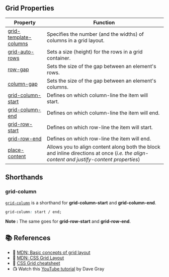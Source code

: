 ## Grid Properties

| Property | Function |
|----------|----------|
|[grid-template-columns](https://developer.mozilla.org/en-US/docs/Web/CSS/grid-template-columns) | Specifies the number (and the widths) of columns in a grid layout. |
|[grid-auto-rows](https://developer.mozilla.org/en-US/docs/Web/CSS/grid-auto-rows) | Sets a size (height) for the rows in a grid container. |
|[row-gap](https://developer.mozilla.org/en-US/docs/Web/CSS/row-gap) | Sets the size of the gap between an element's rows. |
|[column-gap](https://developer.mozilla.org/en-US/docs/Web/CSS/column-gap) | Sets the size of the gap between an element's columns. |
|[grid-column-start](https://developer.mozilla.org/en-US/docs/Web/CSS/grid-column-start) | Defines on which column-line the item will start. |
|[grid-column-end](https://developer.mozilla.org/en-US/docs/Web/CSS/grid-column-end) | Defines on which column-line the item will end. |
|[grid-row-start](https://developer.mozilla.org/en-US/docs/Web/CSS/grid-row-start) | Defines on which row-line the item will start. |
|[grid-row-end](https://developer.mozilla.org/en-US/docs/Web/CSS/grid-row-end) | Defines on which row-line the item will end. |
|[place-content](https://developer.mozilla.org/en-US/docs/Web/CSS/place-content) | Allows you to align content along both the block and inline directions at once (*i.e. the align-content and justify-content properties*) |


## Shorthands

### grid-column
[`grid-column`](https://developer.mozilla.org/en-US/docs/Web/CSS/grid-column) is a shorthand for **grid-column-start** and **grid-column-end**.
```css
grid-column: start / end;
```
**Note :** The same goes for **grid-row-start** and **grid-row-end**.


## 📚 References

- 🔗 [MDN: Basic concepts of grid layout](https://developer.mozilla.org/en-US/docs/Web/CSS/CSS_Grid_Layout/Basic_Concepts_of_Grid_Layout)
- 🔗 [MDN: CSS Grid Layout](https://developer.mozilla.org/en-US/docs/Web/CSS/CSS_Grid_Layout)
- 🔗 [CSS Grid cheatsheet](https://grid.malven.co/)
- 📺 Watch this [YouTube tutorial](https://youtu.be/EaWj2AWI5Es) by Dave Gray
